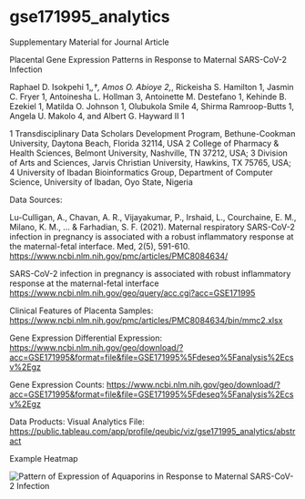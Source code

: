 # gse171995_analytics

Supplementary Material for Journal Article

Placental Gene Expression Patterns in Response to Maternal SARS-CoV-2 Infection 

Raphael D. Isokpehi 1,*,†, Amos O. Abioye 2,*, Rickeisha S. Hamilton 1, Jasmin C. Fryer 1, Antoinesha L. Hollman 3, Antoinette M. Destefano 1, Kehinde B. Ezekiel 1, Matilda O. Johnson 1, Olubukola Smile 4, Shirma Ramroop-Butts 1, Angela U. Makolo 4, and Albert G. Hayward II 1 

1    Transdisciplinary Data Scholars Development Program, Bethune-Cookman University, Daytona Beach, Florida 32114, USA
2    College of Pharmacy & Health Sciences, Belmont University, Nashville, TN 37212, USA; 
3    Division of Arts and Sciences, Jarvis Christian University, Hawkins, TX 75765, USA; 
4    University of Ibadan Bioinformatics Group, Department of Computer Science, University of Ibadan, Oyo State, Nigeria

Data Sources:

Lu-Culligan, A., Chavan, A. R., Vijayakumar, P., Irshaid, L., Courchaine, E. M., Milano, K. M., ... & Farhadian, S. F. (2021). Maternal respiratory SARS-CoV-2 infection in pregnancy is associated with a robust inflammatory response at the maternal-fetal interface. Med, 2(5), 591-610. https://www.ncbi.nlm.nih.gov/pmc/articles/PMC8084634/

SARS-CoV-2 infection in pregnancy is associated with robust inflammatory response at the maternal-fetal interface https://www.ncbi.nlm.nih.gov/geo/query/acc.cgi?acc=GSE171995

Clinical Features of Placenta Samples: https://www.ncbi.nlm.nih.gov/pmc/articles/PMC8084634/bin/mmc2.xlsx

Gene Expression Differential Expression: https://www.ncbi.nlm.nih.gov/geo/download/?acc=GSE171995&format=file&file=GSE171995%5Fdeseq%5Fanalysis%2Ecsv%2Egz

Gene Expression Counts: https://www.ncbi.nlm.nih.gov/geo/download/?acc=GSE171995&format=file&file=GSE171995%5Fdeseq%5Fanalysis%2Ecsv%2Egz

Data Products:
Visual Analytics File: https://public.tableau.com/app/profile/qeubic/viz/gse171995_analytics/abstract

Example Heatmap 

![Pattern of Expression of Aquaporins in Response to Maternal SARS-CoV-2 Infection](image_url)
